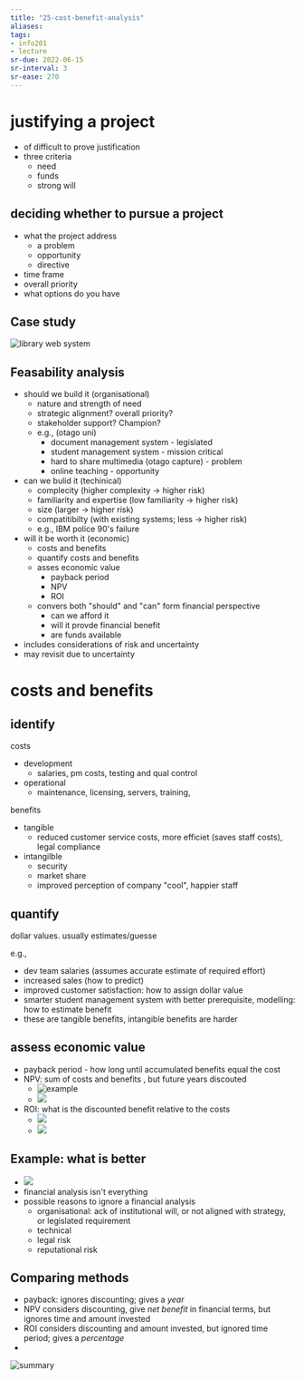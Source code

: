 ```yaml
---
title: "25-cost-benefit-analysis"
aliases: 
tags: 
- info201
- lecture
sr-due: 2022-06-15
sr-interval: 3
sr-ease: 270
---
```


# justifying a project
- of difficult to prove justification
- three criteria
	- need
	- funds
	- strong will

## deciding whether to pursue a project
- what the project address
	- a problem
	- opportunity
	- directive
- time frame
- overall priority
- what options do you have

## Case study
![library web system](https://i.imgur.com/KXOOiQ9.png)

## Feasability analysis
- should we build it (organisational)
	- nature and strength of need
	- strategic alignment? overall priority?
	- stakeholder support? Champion?
	- e.g., (otago uni)
		- document management system - legislated
		- student management system - mission critical
		- hard to share multimedia (otago capture) - problem
		- online teaching - opportunity
- can we bulid it (techinical)
	- complecity (higher complexity -> higher risk)
	- familiarity and expertise (low familiarity -> higher risk)
	- size (larger -> higher risk)
	- compatitibilty (with existing systems; less -> higher risk)
	- e.g., IBM police 90's failure
- will it be worth it (economic)
	- costs and benefits
	- quantify costs and benefits
	- asses economic value
		- payback period
		- NPV
		- ROI
	- convers both "should" and "can" form financial perspective
		- can we afford it
		- will it provde financial benefit
		- are funds available
- includes considerations of risk and uncertainty
- may revisit due to uncertainty

# costs and benefits
## identify
costs
- development
	- salaries, pm costs, testing and qual control
- operational
	- maintenance, licensing, servers, training, 

benefits
- tangible
	- reduced customer service costs, more efficiet (saves staff costs), legal compliance
- intangilble
	- security
	- market share
	- improved perception of company "cool", happier staff

## quantify
dollar values. usually estimates/guesse

e.g.,
- dev team salaries (assumes accurate estimate of required effort)
- increased sales (how to predict)
- improved customer satisfaction: how to assign dollar value
- smarter student management system with better prerequisite, modelling: how to estimate benefit
- these are tangible benefits, intangible benefits are harder

## assess economic value
- payback period - how long until accumulated benefits equal the cost  
- NPV: sum of costs and benefits , but future years discouted
	- ![example](https://i.imgur.com/W6lhzKb.png)
	- ![](https://i.imgur.com/rpOBYdc.png)
- ROI: what is the discounted benefit relative to the costs
	- ![](https://i.imgur.com/puvRpYm.png)
	- ![](https://i.imgur.com/19rMyQa.png)

## Example: what is better
- ![](https://i.imgur.com/nxMstV5.png)
- financial analysis isn't everything
- possible reasons to ignore a financial analysis
	- organisational: ack of institutional will, or not aligned with strategy, or legislated requirement
	- technical
	- legal risk
	- reputational risk

## Comparing methods
- payback: ignores discounting; gives a *year*
- NPV considers discounting, give *net benefit* in financial terms, but ignores time and amount invested
- ROI considers discounting and amount invested, but ignored time period; gives a *percentage*
- 

![summary](https://i.imgur.com/rnBdIfg.png)

